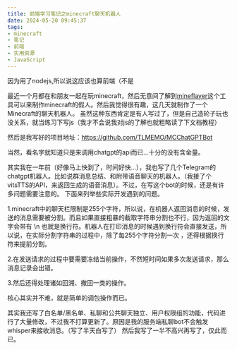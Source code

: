 ```yaml
---
title: 前端学习笔记之minecraft聊天机器人
date: 2024-05-20 09:45:37
tags:
- minecraft
- 笔记
- 前端
- 实用资源
- JavaScript
---
```

因为用了nodejs,所以说这应该也算前端（不是

最近一个月都在和朋友一起在玩minecraft，然后无意间了解到[mineflayer](https://github.com/PrismarineJS/mineflayer)这个工具可以来制作minecraft的假人。然后我觉得很有趣，这几天就制作了一个Minecraft的聊天机器人。
虽然这种东西肯定是有人写过了，但是自己造轮子玩也没关系，就当练习下写js（我才不会说我对js的了解也就粗略读了下文档教程）

然后是我写好的项目地址：https://github.com/TLMEMO/MCChatGPTBot

当然，看名字就知道只是来调用chatgpt的api而已...十分的没有含金量。

其实我在一年前（好像马上快到了，时间好快...），我也写了几个Telegram的chatgpt机器人。比如说群消息总结、和附带语音聊天的机器人。（我接了个vitsTTS的API，来返回生成的语音消息）。不过，在写这个bot的时候，还是有许多问题需要注意的。
下面来列举些实际开发遇到的问题。

1.minecraft中的聊天栏限制是255个字符，所以说，在机器人返回消息的时候，发送的消息需要被分割。而且如果直接粗暴的截取字符串分割也不行，因为返回的文字会带有 \n 也就是换行符。机器人在打印消息的时候遇到换行符会直接发送，所以说，在实际分割字符串的过程中，除了每255个字符分割一次 ，还得根据换行符来提前分割。

2.在发送请求的过程中要需要冻结当前操作，不然短时间如果多次发送请求，那么消息记录会出错。

3.然后还得处理诸如回溯、撤回一类的操作。

核心其实并不难，就是简单的调包操作而已。

其实我还写了白名单/黑名单、私聊和公共聊天独立、用户权限组的功能，代码进行了大量修改，不过我不打算更新了。原因是我的服务端私聊bot不会触发whisper来接收消息。（写了半天白写了）
然后我写了一半不高兴再写了，仅此而已。